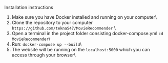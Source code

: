 Installation instructions
1. Make sure you have Docker installed and running on your computer\
2. Clone the repository to your computer `https://github.com/teknaS47/MovieRecommender` \
3. Open a terminal in the project folder consisting docker-compose.yml `cd MovieRecommender`\
4. Run: `docker-compose up --build`\
5. The website will be running on the `localhost:5000` which you can access through your browser\
